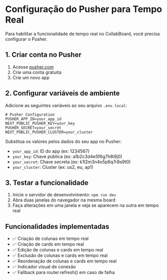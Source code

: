 # Configuração do Pusher para Tempo Real

Para habilitar a funcionalidade de tempo real no CollabBoard, você precisa configurar o Pusher.

## 1. Criar conta no Pusher

1. Acesse [pusher.com](https://pusher.com)
2. Crie uma conta gratuita
3. Crie um novo app

## 2. Configurar variáveis de ambiente

Adicione as seguintes variáveis ao seu arquivo `.env.local`:

```env
# Pusher Configuration
PUSHER_APP_ID=your_app_id
NEXT_PUBLIC_PUSHER_KEY=your_key
PUSHER_SECRET=your_secret
NEXT_PUBLIC_PUSHER_CLUSTER=your_cluster
```

Substitua os valores pelos dados do seu app no Pusher:

- `your_app_id`: ID do app (ex: 1234567)
- `your_key`: Chave pública (ex: a1b2c3d4e5f6g7h8i9j0)
- `your_secret`: Chave secreta (ex: k1l2m3n4o5p6q7r8s9t0)
- `your_cluster`: Cluster (ex: us2, eu, ap1)

## 3. Testar a funcionalidade

1. Inicie o servidor de desenvolvimento: `npm run dev`
2. Abra duas janelas do navegador na mesma board
3. Faça alterações em uma janela e veja se aparecem na outra em tempo real

## Funcionalidades implementadas

- ✅ Criação de colunas em tempo real
- ✅ Criação de cards em tempo real
- ✅ Edição de colunas e cards em tempo real
- ✅ Exclusão de colunas e cards em tempo real
- ✅ Reordenação de colunas e cards em tempo real
- ✅ Indicador visual de conexão
- ✅ Fallback para router.refresh() em caso de falha
